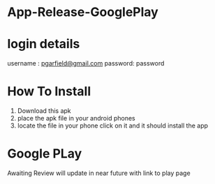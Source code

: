 # App-Release-GooglePlay #
# login details #
username : pgarfield@gmail.com
password: password

 # How To Install #
 1. Download this apk
 2. place the apk file in your android phones
 3. locate the file in your phone click on it and it should install the app


# Google PLay #
Awaiting Review will update in near future with link to play page
